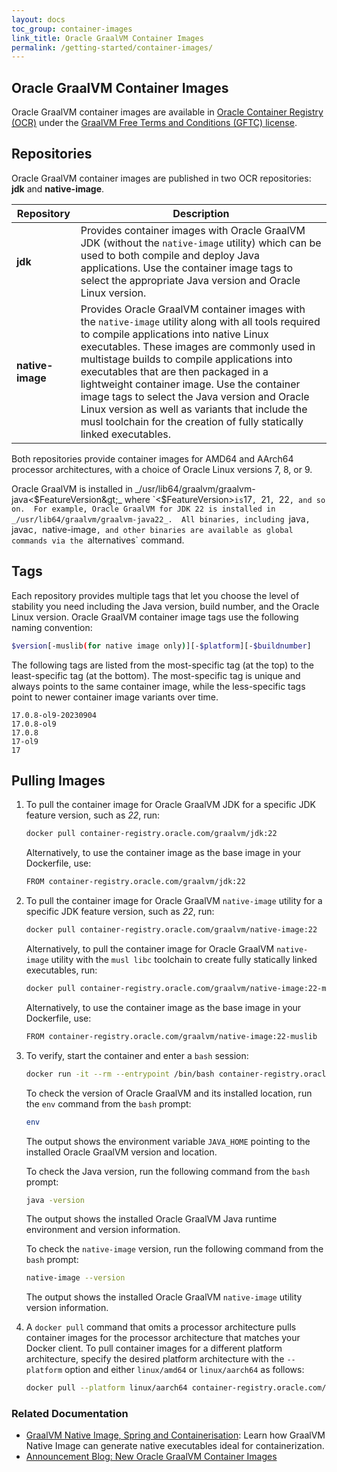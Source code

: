 ```yaml
---
layout: docs
toc_group: container-images
link_title: Oracle GraalVM Container Images
permalink: /getting-started/container-images/
---
```


## Oracle GraalVM Container Images

Oracle GraalVM container images are available in [Oracle Container Registry (OCR)](https://container-registry.oracle.com/ords/ocr/ba/graalvm) under the [GraalVM Free Terms and Conditions (GFTC) license](https://www.oracle.com/downloads/licenses/graal-free-license.html).

## Repositories

Oracle GraalVM container images are published in two OCR repositories: **jdk** and **native-image**. 

| Repository       | Description |
|------------------|-------------|
| **jdk**          | Provides container images with Oracle GraalVM JDK (without the `native-image` utility) which can be used to both compile and deploy Java applications. Use the container image tags to select the appropriate Java version and Oracle Linux version. |
| **native-image** | Provides Oracle GraalVM container images with the `native-image` utility along with all tools required to compile applications into native Linux executables. These images are commonly used in multistage builds to compile applications into executables that are then packaged in a lightweight container image. Use the container image tags to select the Java version and Oracle Linux version as well as variants that include the musl toolchain for the creation of fully statically linked executables. |

Both repositories provide container images for AMD64 and AArch64 processor architectures, with a choice of Oracle Linux versions 7, 8, or 9.

Oracle GraalVM is installed in _/usr/lib64/graalvm/graalvm-java&lt;$FeatureVersion&gt;_ where `<$FeatureVersion>` is `17`, `21`, `22`, and so on. 
For example, Oracle GraalVM for JDK 22 is installed in _/usr/lib64/graalvm/graalvm-java22_. 
All binaries, including `java`, `javac`, `native-image`, and other binaries are available as global commands via the `alternatives` command.

## Tags

Each repository provides multiple tags that let you choose the level of stability you need including the Java version, build number, and the Oracle Linux version. 
Oracle GraalVM container image tags use the following naming convention:

```bash
$version[-muslib(for native image only)][-$platform][-$buildnumber]
```

The following tags are listed from the most-specific tag (at the top) to the least-specific tag (at the bottom). 
The most-specific tag is unique and always points to the same container image, while the less-specific tags point to newer container image variants over time.

```
17.0.8-ol9-20230904
17.0.8-ol9
17.0.8
17-ol9
17
```

## Pulling Images

1. To pull the container image for Oracle GraalVM JDK for a specific JDK feature version, such as _22_, run:

    ```bash
    docker pull container-registry.oracle.com/graalvm/jdk:22
    ```
    
    Alternatively, to use the container image as the base image in your Dockerfile, use:
    
    ```bash
    FROM container-registry.oracle.com/graalvm/jdk:22
    ```

2.  To pull the container image for Oracle GraalVM `native-image` utility for a specific JDK feature version, such as _22_, run: 
    
    ```bash
    docker pull container-registry.oracle.com/graalvm/native-image:22
    ```

	Alternatively, to pull the container image for Oracle GraalVM `native-image` utility with the `musl libc` toolchain to create fully statically linked executables, run:
    
    ```bash
    docker pull container-registry.oracle.com/graalvm/native-image:22-muslib
    ```
    
    Alternatively, to use the container image as the base image in your Dockerfile, use:
    
    ```bash
    FROM container-registry.oracle.com/graalvm/native-image:22-muslib
    ```
    
3. To verify, start the container and enter a `bash` session:

    ```bash
    docker run -it --rm --entrypoint /bin/bash container-registry.oracle.com/graalvm/native-image:22
    ```

	To check the version of Oracle GraalVM and its installed location, run the `env` command from the `bash` prompt:

    ```bash
    env
    ```
    
    The output shows the environment variable `JAVA_HOME` pointing to the installed Oracle GraalVM version and location.

	To check the Java version, run the following command from the `bash` prompt:
    
    ```bash
    java -version
    ```
    
    The output shows the installed Oracle GraalVM Java runtime environment and version information.
    
    To check the `native-image` version, run the following command from the `bash` prompt:
    
    ```bash
    native-image --version
    ```
    
    The output shows the installed Oracle GraalVM `native-image` utility version information.
    
4. A `docker pull` command that omits a processor architecture pulls container images for the processor architecture that matches your Docker client. 
To pull container images for a different platform architecture, specify the desired platform architecture with the `--platform` option and either `linux/amd64` or `linux/aarch64` as follows:

    ```bash
    docker pull --platform linux/aarch64 container-registry.oracle.com/graalvm/native-image:22
    ```

### Related Documentation

- [GraalVM Native Image, Spring and Containerisation](https://luna.oracle.com/lab/fdfd090d-e52c-4481-a8de-dccecdca7d68): Learn how GraalVM Native Image can generate native executables ideal for containerization.
- [Announcement Blog: New Oracle GraalVM Container Images](https://blogs.oracle.com/java/post/new-oracle-graalvm-container-images)

